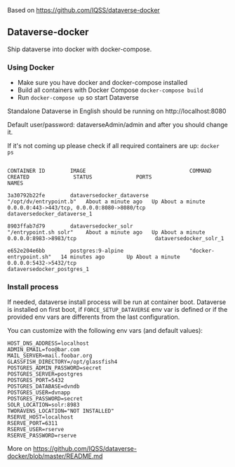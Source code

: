 Based on https://github.com/IQSS/dataverse-docker

## Dataverse-docker

Ship dataverse into docker with docker-compose.

### Using Docker
* Make sure you have docker and docker-compose installed
* Build all containers with Docker Compose `docker-compose build` 
* Run `docker-compose up` so start Dataverse

Standalone Dataverse in English should be running on http://localhost:8080

Default user/password: dataverseAdmin/admin and after you should change it.

If it's not coming up please check if all required containers are up: `docker ps`

```

CONTAINER ID        IMAGE                                 COMMAND                  CREATED              STATUS              PORTS                                          NAMES

3a30792b22fe        dataversedocker_dataverse             "/opt/dv/entrypoint.b"   About a minute ago   Up About a minute   0.0.0.0:443->443/tcp, 0.0.0.0:8080->8080/tcp   dataversedocker_dataverse_1

8903ffab7d79        dataversedocker_solr                  "/entrypoint.sh solr"    About a minute ago   Up About a minute   0.0.0.0:8983->8983/tcp                         dataversedocker_solr_1

e652e204e6bb        postgres:9-alpine                     "docker-entrypoint.sh"   14 minutes ago       Up About a minute   0.0.0.0:5432->5432/tcp                         dataversedocker_postgres_1
```

### Install process

If needed, dataverse install process will be run at container boot. Dataverse is installed on first boot, if `FORCE_SETUP_DATAVERSE` env var is defined or if the provided env vars are differents from the last configuration.

You can customize with the following env vars (and default values):

```
HOST_DNS_ADDRESS=localhost
ADMIN_EMAIL=foo@bar.com
MAIL_SERVER=mail.foobar.org
GLASSFISH_DIRECTORY=/opt/glassfish4
POSTGRES_ADMIN_PASSWORD=secret
POSTGRES_SERVER=postgres
POSTGRES_PORT=5432
POSTGRES_DATABASE=dvndb
POSTGRES_USER=dvnapp
POSTGRES_PASSWORD=secret
SOLR_LOCATION=solr:8983
TWORAVENS_LOCATION="NOT INSTALLED"
RSERVE_HOST=localhost
RSERVE_PORT=6311
RSERVE_USER=rserve
RSERVE_PASSWORD=rserve
```


More on https://github.com/IQSS/dataverse-docker/blob/master/README.md
